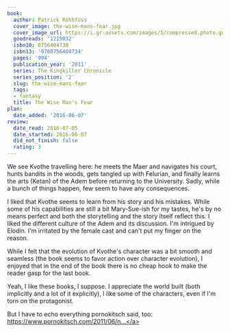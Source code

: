 ```yaml
---
book:
  author: Patrick Rothfuss
  cover_image: the-wise-mans-fear.jpg
  cover_image_url: https://i.gr-assets.com/images/S/compressed.photo.goodreads.com/books/1452624392l/1215032._SX98_.jpg
  goodreads: '1215032'
  isbn10: 0756404738
  isbn13: '9780756404734'
  pages: '994'
  publication_year: '2011'
  series: The Kingkiller Chronicle
  series_position: '2'
  slug: the-wise-mans-fear
  tags:
  - fantasy
  title: The Wise Man's Fear
plan:
  date_added: '2016-06-07'
review:
  date_read: 2016-07-05
  date_started: 2016-06-07
  did_not_finish: false
  rating: 3
---
```


We see Kvothe travelling here: he meets the Maer and navigates his court, hunts bandits in the woods, gets tangled up with Felurian, and finally learns the arts (Ketan) of the Adem before returning to the University. Sadly, while a bunch of things happen, few seem to have any consequences.

I liked that Kvothe seems to learn from his story and his mistakes. While some of his capabilities are still a bit Mary-Sue-ish for my tastes, he's by no means perfect and both the storytelling and the story itself reflect this. I liked the different culture of the Adem and its discussion. I'm intrigued by Elodin. I'm irritated by the female cast and can't put my finger on the reason.

While I felt that the evolution of Kvothe's character was a bit smooth and seamless (the book seems to favor action over character evolution), I enjoyed that in the end of the book there is no cheap hook to make the reader gasp for the last book.

Yeah, I like these books, I suppose. I appreciate the world built (both implicitly and a lot of it explicitly), I like some of the characters, even if I'm torn on the protagonist.

But I have to echo everything pornokitsch said, too: <a target="_blank" href="https://www.pornokitsch.com/2011/06/new-releases-the-wise-mans-fear-by-patrick-rothfuss.html" rel="nofollow">https://www.pornokitsch.com/2011/06/n...</a>
